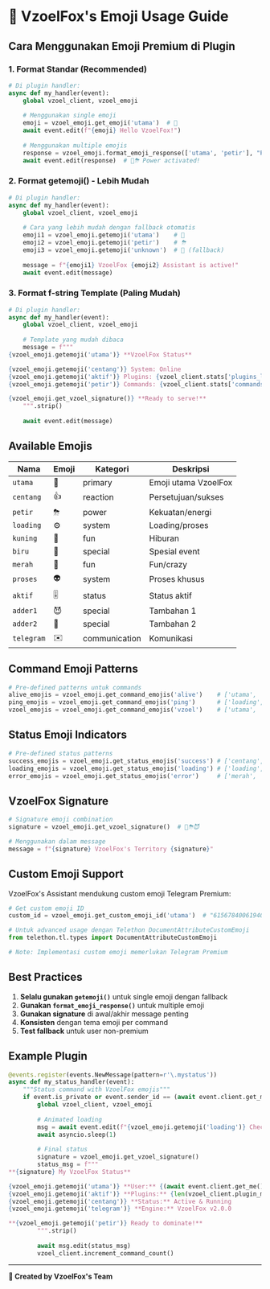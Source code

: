 # 🦊 VzoelFox's Emoji Usage Guide

## Cara Menggunakan Emoji Premium di Plugin

### 1. Format Standar (Recommended)

```python
# Di plugin handler:
async def my_handler(event):
    global vzoel_client, vzoel_emoji
    
    # Menggunakan single emoji
    emoji = vzoel_emoji.get_emoji('utama')  # 🤩
    await event.edit(f"{emoji} Hello VzoelFox!")
    
    # Menggunakan multiple emojis
    response = vzoel_emoji.format_emoji_response(['utama', 'petir'], "Power activated!")
    await event.edit(response)  # 🤩⛈ Power activated!
```

### 2. Format getemoji() - Lebih Mudah

```python
# Di plugin handler:
async def my_handler(event):
    global vzoel_client, vzoel_emoji
    
    # Cara yang lebih mudah dengan fallback otomatis
    emoji1 = vzoel_emoji.getemoji('utama')    # 🤩
    emoji2 = vzoel_emoji.getemoji('petir')    # ⛈
    emoji3 = vzoel_emoji.getemoji('unknown')  # 🔸 (fallback)
    
    message = f"{emoji1} VzoelFox {emoji2} Assistant is active!"
    await event.edit(message)
```

### 3. Format f-string Template (Paling Mudah)

```python
# Di plugin handler:
async def my_handler(event):
    global vzoel_client, vzoel_emoji
    
    # Template yang mudah dibaca
    message = f"""
{vzoel_emoji.getemoji('utama')} **VzoelFox Status**

{vzoel_emoji.getemoji('centang')} System: Online
{vzoel_emoji.getemoji('aktif')} Plugins: {vzoel_client.stats['plugins_loaded']}
{vzoel_emoji.getemoji('petir')} Commands: {vzoel_client.stats['commands_executed']}

{vzoel_emoji.get_vzoel_signature()} **Ready to serve!**
    """.strip()
    
    await event.edit(message)
```

## Available Emojis

| Nama | Emoji | Kategori | Deskripsi |
|------|-------|----------|-----------|
| `utama` | 🤩 | primary | Emoji utama VzoelFox |
| `centang` | 👍 | reaction | Persetujuan/sukses |
| `petir` | ⛈ | power | Kekuatan/energi |
| `loading` | ⚙️ | system | Loading/proses |
| `kuning` | 🍿 | fun | Hiburan |
| `biru` | 🎅 | special | Spesial event |
| `merah` | 🤪 | fun | Fun/crazy |
| `proses` | 👽 | system | Proses khusus |
| `aktif` | 🎚 | status | Status aktif |
| `adder1` | 😈 | special | Tambahan 1 |
| `adder2` | 💟 | special | Tambahan 2 |
| `telegram` | ✉️ | communication | Komunikasi |

## Command Emoji Patterns

```python
# Pre-defined patterns untuk commands
alive_emojis = vzoel_emoji.get_command_emojis('alive')    # ['utama', 'aktif', 'petir']
ping_emojis = vzoel_emoji.get_command_emojis('ping')      # ['loading', 'centang', 'aktif']
vzoel_emojis = vzoel_emoji.get_command_emojis('vzoel')    # ['utama', 'petir', 'adder1']
```

## Status Emoji Indicators

```python
# Pre-defined status patterns
success_emojis = vzoel_emoji.get_status_emojis('success') # ['centang', 'utama']
loading_emojis = vzoel_emoji.get_status_emojis('loading') # ['loading', 'proses']
error_emojis = vzoel_emoji.get_status_emojis('error')     # ['merah', 'petir']
```

## VzoelFox Signature

```python
# Signature emoji combination
signature = vzoel_emoji.get_vzoel_signature()  # 🤩⛈😈

# Menggunakan dalam message
message = f"{signature} VzoelFox's Territory {signature}"
```

## Custom Emoji Support

VzoelFox's Assistant mendukung custom emoji Telegram Premium:

```python
# Get custom emoji ID
custom_id = vzoel_emoji.get_custom_emoji_id('utama')  # "6156784006194009426"

# Untuk advanced usage dengan Telethon DocumentAttributeCustomEmoji
from telethon.tl.types import DocumentAttributeCustomEmoji

# Note: Implementasi custom emoji memerlukan Telegram Premium
```

## Best Practices

1. **Selalu gunakan `getemoji()`** untuk single emoji dengan fallback
2. **Gunakan `format_emoji_response()`** untuk multiple emoji
3. **Gunakan signature** di awal/akhir message penting
4. **Konsisten** dengan tema emoji per command
5. **Test fallback** untuk user non-premium

## Example Plugin

```python
@events.register(events.NewMessage(pattern=r'\.mystatus'))
async def my_status_handler(event):
    """Status command with VzoelFox emojis"""
    if event.is_private or event.sender_id == (await event.client.get_me()).id:
        global vzoel_client, vzoel_emoji
        
        # Animated loading
        msg = await event.edit(f"{vzoel_emoji.getemoji('loading')} Checking status...")
        await asyncio.sleep(1)
        
        # Final status
        signature = vzoel_emoji.get_vzoel_signature()
        status_msg = f"""
**{signature} My VzoelFox Status**

{vzoel_emoji.getemoji('utama')} **User:** {(await event.client.get_me()).first_name}
{vzoel_emoji.getemoji('aktif')} **Plugins:** {len(vzoel_client.plugin_manager.plugins)}
{vzoel_emoji.getemoji('centang')} **Status:** Active & Running
{vzoel_emoji.getemoji('telegram')} **Engine:** VzoelFox v2.0.0

**{vzoel_emoji.getemoji('petir')} Ready to dominate!**
        """.strip()
        
        await msg.edit(status_msg)
        vzoel_client.increment_command_count()
```

---

**🦊 Created by VzoelFox's Team**